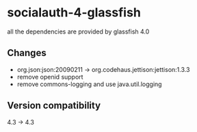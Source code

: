 socialauth-4-glassfish
======================

all the dependencies are provided by glassfish 4.0

Changes
-----------

* org.json:json:20090211 -> org.codehaus.jettison:jettison:1.3.3
* remove openid support
* remove commons-logging and use java.util.logging


Version compatibility
-----------

4.3 -> 4.3